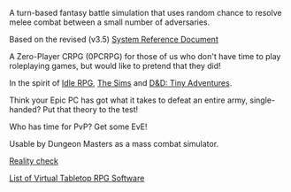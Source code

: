 A turn-based fantasy battle simulation that uses random chance to resolve melee combat between a small number of adversaries.

Based on the revised (v3.5) [System Reference Document](http://www.wizards.com/default.asp?x=d20/article/srd35)

A Zero-Player CRPG (0PCRPG) for those of us who don't have time to play roleplaying games, but would like to pretend that they did!

In the spirit of [Idle RPG](http://idlerpg.net/), [The Sims](http://thesims.ea.com/) and [D&D: Tiny Adventures](http://www.facebook.com/apps/application.php?id=23415053320).

Think your Epic PC has got what it takes to defeat an entire army, single-handed? Put that theory to the test!

Who has time for PvP? Get some EvE!

Usable by Dungeon Masters as a mass combat simulator.

[Reality check](http://www.escapistmagazine.com/articles/view/issues/issue_221/6582-Why-Your-Game-Idea-Sucks)

[List of Virtual Tabletop RPG Software](http://www.battlegroundsgames.com/links.html)
